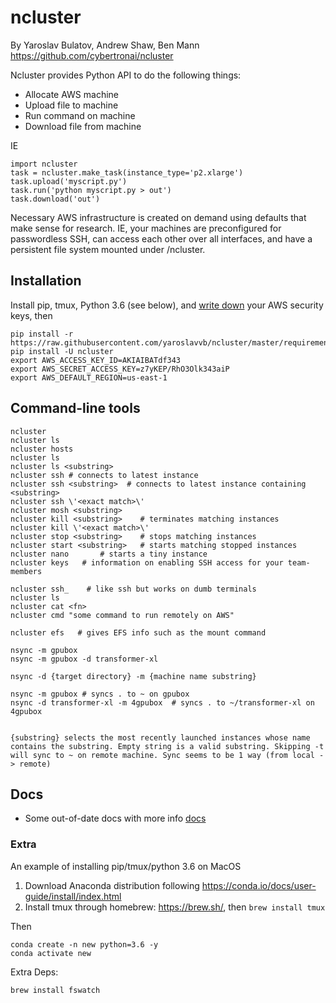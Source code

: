 # ncluster
By Yaroslav Bulatov, Andrew Shaw, Ben Mann
https://github.com/cybertronai/ncluster

Ncluster provides Python API to do the following things:
- Allocate AWS machine
- Upload file to machine
- Run command on machine
- Download file from machine

IE

```
import ncluster
task = ncluster.make_task(instance_type='p2.xlarge')
task.upload('myscript.py')
task.run('python myscript.py > out')
task.download('out')
```

Necessary AWS infrastructure is created on demand using defaults that make sense for research. IE, your machines are preconfigured for passwordless SSH, can access each other over all interfaces, and have a persistent file system mounted under /ncluster.


## Installation
Install pip, tmux, Python 3.6 (see below), and [write down](https://docs.google.com/document/d/1Z8lCZVWXs7XORbiNmBAsBDtouV3KwrtH8-UL5M-zHus/edit) your AWS security keys, then

```
pip install -r https://raw.githubusercontent.com/yaroslavvb/ncluster/master/requirements.txt
pip install -U ncluster
export AWS_ACCESS_KEY_ID=AKIAIBATdf343
export AWS_SECRET_ACCESS_KEY=z7yKEP/RhO3Olk343aiP
export AWS_DEFAULT_REGION=us-east-1
```



## Command-line tools

```
ncluster
ncluster ls
ncluster hosts
ncluster ls
ncluster ls <substring>
ncluster ssh # connects to latest instance
ncluster ssh <substring>  # connects to latest instance containing <substring>
ncluster ssh \'<exact match>\'
ncluster mosh <substring> 
ncluster kill <substring>    # terminates matching instances
ncluster kill \'<exact match>\'
ncluster stop <substring>    # stops matching instances
ncluster start <substring>   # starts matching stopped instances
ncluster nano       # starts a tiny instance
ncluster keys   # information on enabling SSH access for your team-members

ncluster ssh_    # like ssh but works on dumb terminals
ncluster ls     
ncluster cat <fn>
ncluster cmd "some command to run remotely on AWS"

ncluster efs   # gives EFS info such as the mount command

nsync -m gpubox
nsync -m gpubox -d transformer-xl

nsync -d {target directory} -m {machine name substring}

nsync -m gpubox # syncs . to ~ on gpubox
nsync -d transformer-xl -m 4gpubox  # syncs . to ~/transformer-xl on 4gpubox


{substring} selects the most recently launched instances whose name contains the substring. Empty string is a valid substring. Skipping -t will sync to ~ on remote machine. Sync seems to be 1 way (from local -> remote)
```

## Docs
- Some out-of-date docs with more info [docs](https://docs.google.com/document/d/178ITRCAkboHoOEZFnz9XvOsc8lXik6Acz_DS_V1u8hY/edit?usp=sharing)

### Extra
An example of installing pip/tmux/python 3.6 on MacOS

1. Download Anaconda distribution following https://conda.io/docs/user-guide/install/index.html
2. Install tmux through homebrew: https://brew.sh/, then `brew install tmux`

Then

```
conda create -n new python=3.6 -y
conda activate new
```

Extra Deps:
```
brew install fswatch
```
